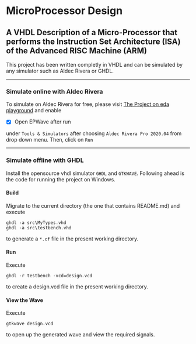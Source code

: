 # MicroProcessor Design

## A VHDL Description of a Micro-Processor that performs the Instruction Set Architecture (ISA) of the Advanced RISC Machine (ARM)

This project has been written completly in VHDL and can be simulated by any simulator such as Aldec Rivera or GHDL.

---

### Simulate online with Aldec Rivera

To simulate on Aldec Rivera for free, please visit [The Project on eda playground](https://www.edaplayground.com/x/jnzW) and enable

- [x] Open EPWave after run

under `Tools & Simulators` after choosing `Aldec Rivera Pro 2020.04` from drop down menu. Then, click on `Run`

---

### Simulate offline with GHDL

Install the opensource vhdl simulator `GHDL` and `GTKWAVE`. Following ahead is the code for running the project on Windows.

#### Build

Migrate to the current directory (the one that contains README.md) and execute

    ghdl -a src\MyTypes.vhd
    ghdl -a src\testbench.vhd

to generate a `*.cf` file in the present working directory.

#### Run

Execute

    ghdl -r testbench -vcd=design.vcd

to create a design.vcd file in the present working directory.

#### View the Wave

Execute

    gtkwave design.vcd

to open up the generated wave and view the required signals.
